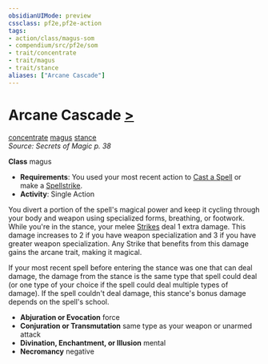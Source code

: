 ```yaml
---
obsidianUIMode: preview
cssclass: pf2e,pf2e-action
tags:
- action/class/magus-som
- compendium/src/pf2e/som
- trait/concentrate
- trait/magus
- trait/stance
aliases: ["Arcane Cascade"]
---
```

# Arcane Cascade [>](/rules/core-rulebook/chapter-9-playing-the-game.md#Actions "Single Action")
[concentrate](/rules/traits/concentrate.md)  [magus](/rules/traits/magus-som.md)  [stance](/rules/traits/stance.md)  
*Source: Secrets of Magic p. 38*  

**Class** magus
- **Requirements**: You used your most recent action to [Cast a Spell](/rules/actions/cast-a-spell.md) or make a [Spellstrike](/rules/actions/spellstrike-som.md).
- **Activity**: Single Action

You divert a portion of the spell's magical power and keep it cycling through your body and weapon using specialized forms, breathing, or footwork. While you're in the stance, your melee [Strikes](/rules/actions/strike.md) deal 1 extra damage. This damage increases to 2 if you have weapon specialization and 3 if you have greater weapon specialization. Any Strike that benefits from this damage gains the arcane trait, making it magical.

If your most recent spell before entering the stance was one that can deal damage, the damage from the stance is the same type that spell could deal (or one type of your choice if the spell could deal multiple types of damage). If the spell couldn't deal damage, this stance's bonus damage depends on the spell's school.

- **Abjuration or Evocation** force
- **Conjuration or Transmutation** same type as your weapon or unarmed attack
- **Divination, Enchantment, or Illusion** mental
- **Necromancy** negative